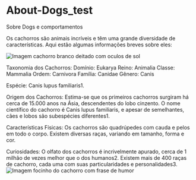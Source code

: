 # About-Dogs_test
Sobre Dogs e comportamentos

Os cachorros são animais incríveis e têm uma grande diversidade de características. Aqui estão algumas informações breves sobre eles:

![Imagem cachorro branco deitado com oculos de sol](https://thumbs.dreamstime.com/z/c%C3%A3o-muito-engra%C3%A7ado-41629814.jpg?ct=jpeg)

Taxonomia dos Cachorros:
Domínio: Eukarya
Reino: Animalia
Classe: Mammalia
Ordem: Carnivora
Família: Canidae
Gênero: Canis

Espécie: Canis lupus familiaris1.

Origem dos Cachorros:
Estima-se que os primeiros cachorros surgiram há cerca de 15.000 anos na Ásia, descendentes do lobo cinzento.
O nome científico do cachorro é Canis lupus familiaris, e apesar de semelhantes, cães e lobos são subespécies diferentes1.

Características Físicas:
Os cachorros são quadrúpedes com cauda e pelos em todo o corpo.
Existem diversas raças, variando em tamanho, forma e cor.

Curiosidades:
O olfato dos cachorros é incrivelmente apurado, cerca de 1 milhão de vezes melhor que o dos humanos2.
Existem mais de 400 raças de cachorro, cada uma com suas particularidades e personalidades3.
<img src="https://cdn.verbub.com/images/nao-ha-dois-cachorros-com-as-mesmas-marcas-no-focinho-assim-como-391236.jpg" alt="Imagem focinho do cachorro com frase de humor">
